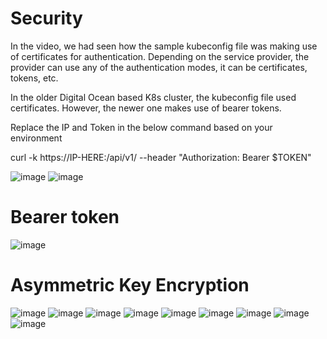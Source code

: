 Security
=========
In the video, we had seen how the sample kubeconfig file was making use of certificates for authentication. 
Depending on the service provider, the provider can use any of the authentication modes, it can be certificates, tokens, etc.

In the older Digital Ocean based K8s cluster, the kubeconfig file used certificates. However, the newer one makes use of bearer tokens.

Replace the IP and Token in the below command based on your environment

curl -k https://IP-HERE:/api/v1/ --header "Authorization: Bearer $TOKEN" 


![image](https://user-images.githubusercontent.com/53966749/200806929-8ca11fa3-6935-4a7e-b505-1f193909642a.png)
![image](https://user-images.githubusercontent.com/53966749/200807083-e7439f5c-dd57-42b2-bf6b-48226ab0ed34.png)

Bearer token
=============
![image](https://user-images.githubusercontent.com/53966749/200813255-2ad4c798-f0ed-4f43-a870-26be5885e39d.png)

 Asymmetric Key Encryption
 ==========================
 ![image](https://user-images.githubusercontent.com/53966749/200815087-83ec9beb-9613-41c1-be71-defb0d32a2c5.png)
![image](https://user-images.githubusercontent.com/53966749/200815386-c4539d73-5a06-4443-bcb6-9a7ce9c49a42.png)
![image](https://user-images.githubusercontent.com/53966749/200815545-a8c3aa83-d387-4c2a-bc17-a4b7032ac730.png)
 ![image](https://user-images.githubusercontent.com/53966749/200815917-156f1c19-9a5e-49d9-9eb1-633eb4d42820.png)
![image](https://user-images.githubusercontent.com/53966749/200816216-f29e28be-070e-48b2-a82a-3b5a7fcc6dbd.png)
![image](https://user-images.githubusercontent.com/53966749/200816278-5ada4487-d8df-4de4-b82d-04dc3f253dcb.png)
![image](https://user-images.githubusercontent.com/53966749/200816436-99469c17-43c5-43c3-b0f7-2e5fe43a9d72.png)
![image](https://user-images.githubusercontent.com/53966749/200816968-23f96f9f-bc1b-4d89-8e69-4b7fcfde5021.png)
![image](https://user-images.githubusercontent.com/53966749/200817069-94298ac4-f5ad-407a-8048-cf8c56b27193.png)
